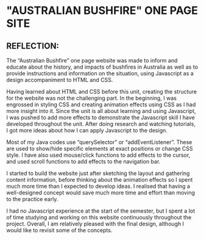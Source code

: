 # "AUSTRALIAN BUSHFIRE" ONE PAGE SITE

## REFLECTION:

The “Australian Bushfire” one page website was made to inform and educate about the history, and impacts of bushfires in Australia as well as to provide instructions and information on the situation, using Javascript as a design accompaniment to HTML and CSS.

Having learned about HTML and CSS before this unit, creating the structure for the website was not the challenging part. In the beginning, I was engrossed in styling CSS and creating animation effects using CSS as I had more insight into it. Since the unit is all about learning and using Javascript, I was pushed to add more effects to demonstrate the Javascript skill I have developed throughout the unit. After doing research and watching tutorials, I got more ideas about how I can apply Javascript to the design.

Most of my Java codes use “querySelector” or “addEventListener”. These are used to show/hide specific elements at exact positions or change CSS style. I have also used mouse/click functions to add effects to the cursor,  and used scroll functions to add effects to the navigation bar.

I started to build the website just after sketching the layout and gathering content information, before thinking about the animation effects so I spent much more time than I expected to develop ideas. I realised that having a well-designed concept would save much more time and effort than moving to the practice early.

I had no Javascript experience at the start of the semester, but I spent a lot of time studying and working on this website continuously throughout the project. Overall, I am relatively pleased with the final design, although I would like to revisit some of the concepts.
